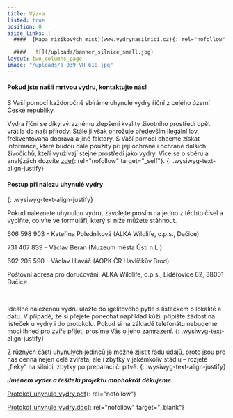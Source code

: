 ```yaml
---
title: Výzva
listed: true
position: 0
aside_links: |
  ####  [Mapa rizikových míst](www.vydrynasilnici.cz){: rel="nofollow" target="_blank"}  

  ####   ![](/uploads/banner_silnice_small.jpg)
layout: two_columns_page
image: "/uploads/a_039_VH_610.jpg"
---
```

#### Pokud jste našli mrtvou vydru, kontaktujte nás!

S Vaší pomocí každoročně sbíráme uhynulé vydry říční z celého území
České republiky.

Vydra říční se díky výraznému zlepšení kvality životního prostředí opět
vrátila do naší přírody. Stále ji však ohrožuje především ilegální lov,
frekventovaná doprava a jiné faktory. S Vaší pomocí chceme získat
informace, které budou dále použity při její ochraně i ochraně dalších
živočichů, kteří využívají stejné prostředí jako vydry. Více se o sběru
a analýzách dozvíte [zde](sber-uhynulych-vyder "Link:
vydry-a-silnice/sber-uhynulych-vyder"){: rel="nofollow" target="_self"}.
{: .wysiwyg-text-align-justify}

#### Postup při nálezu uhynulé vydry
{: .wysiwyg-text-align-justify}

Pokud naleznete uhynulou vydru, zavolejte prosím na jedno z těchto čísel
a vyplňte, co víte ve formuláři, který si níže můžete stáhnout.

606 598 903 – Kateřina Poledníková (ALKA Wildlife, o.p.s., Dačice)

731 407 839 – Václav Beran (Muzeum města Ústí n.L.)

602 205 590 – Václav Hlaváč (AOPK ČR Havlíčkův Brod)

Poštovní adresa pro doručování: ALKA Wildlife, o.p.s., Lidéřovice 62,
38001 Dačice

 

Ideálně nalezenou vydru uložte do igelitového pytle s lístečkem o
lokalitě a datu. V případě, že si přejete ponechat například kůži,
připište žádost na lísteček u vydry i do protokolu. Pokud si na základě
telefonátu nebudeme moci ihned pro zvíře přijet, prosíme Vás o jeho
zamrazení.
{: .wysiwyg-text-align-justify}

Z různých částí uhynulých jedinců je možné zjistit řadu údajů, proto
jsou pro nás cenná nejen celá zvířata, ale i zbytky v jakémkoliv stádiu
– rozjeté „fleky“ na silnici, zbytky po preparaci či pitvě.
{: .wysiwyg-text-align-justify}



***Jménem vyder a řešitelů projektu mnohokrát děkujeme.***

[Protokol\_uhynule\_vydry.pdf](/uploads/Protokol_uhynule_vydry.pdf
"Protokol_uhynule_vydry.pdf"){: rel="nofollow"}

[Protokol\_uhynule\_vydry.doc](/uploads/Protokol_uhynule_vydry.pdf
"Protokol_uhynule_vydry.pdf"){: rel="nofollow" target="_blank"}
